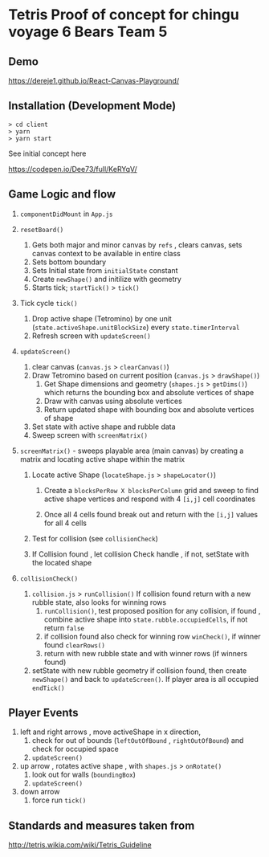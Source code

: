 # Tetris Proof of concept for chingu voyage 6 Bears Team 5

## Demo
https://dereje1.github.io/React-Canvas-Playground/

## Installation (Development Mode)
```
> cd client
> yarn
> yarn start
```
See initial concept here

https://codepen.io/Dee73/full/KeRYqV/

## Game Logic and flow

1) `componentDidMount` in `App.js`

1) `resetBoard()`

    1) Gets both major and minor canvas by `refs` , clears canvas, sets canvas context to be available in entire class
    2) Sets bottom boundary
    3) Sets Initial state from `initialState` constant
    4) Create `newShape()` and initilize with geometry
    4) Starts tick; `startTick()` >  `tick()`
2) Tick cycle `tick()`
    1) Drop active shape (Tetromino) by one unit (`state.activeShape.unitBlockSize`) every `state.timerInterval`
    2) Refresh screen with `updateScreen()`
3) `updateScreen()`
    1) clear canvas (`canvas.js` > `clearCanvas()`)
    2) Draw Tetromino based on current position (`canvas.js` > `drawShape()`) 
        1) Get Shape dimensions and geometry (`shapes.js` > `getDims()`) which returns the bounding box and absolute vertices of shape
        2) Draw with canvas using absolute vertices
        3) Return updated shape with bounding box and absolute vertices of shape
    3) Set state with active shape and rubble data
    4) Sweep screen with `screenMatrix()`
4) `screenMatrix()` - sweeps playable area (main canvas) by creating a matrix and locating active shape within the matrix
    1) Locate active Shape (`locateShape.js` > `shapeLocator()`)

        1) Create a `blocksPerRow X blocksPerColumn` grid and sweep to find active shape vertices and respond with 4 `[i,j]` cell coordinates

        2) Once all 4 cells found break out and return with the `[i,j]` values for all 4 cells
    2) Test for collision (see `collisionCheck`)
    3) If Collision found , let collision Check handle , if not, setState with the located shape
5) `collisionCheck()`
    1) `collision.js` > `runCollision()` If collision found return with a new rubble state, also looks for winning rows
        1) `runCollision()`, test proposed position for any collision, if found , combine active shape into `state.rubble.occupiedCells`, if not return `false`
        2) if collision found also check for winning row `winCheck()`,  if winner found `clearRows()` 
        3) return with new rubble state and with winner rows (if winners found)
    2) setState with new rubble geometry if collision found, then create `newShape()` and back to `updateScreen()`. If player area is all occupied `endTick()`

## Player Events

1) left and right arrows , move activeShape in x direction, 
    1) check for out of bounds (`leftOutOfBound` , `rightOutOfBound`) and check for occupied space
    2) `updateScreen()`
2) up arrow , rotates active shape , with `shapes.js` > `onRotate()`
    1) look out for walls (`boundingBox`)
    2) `updateScreen()`
3) down arrow 
    1) force run `tick()`


## Standards and measures taken from 
http://tetris.wikia.com/wiki/Tetris_Guideline





